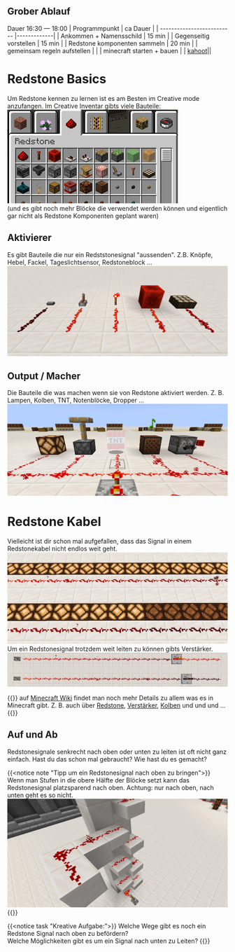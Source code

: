 ## Grober Ablauf
Dauer 16:30 — 18:00
| Programmpunkt                 |   ca Dauer  |
| --------------------------    |-------------|
| Ankommen + Namensschild       |   15 min    |
| Gegenseitig vorstellen        |   15 min    |
| Redstone komponenten sammeln  |   20 min    |
| gemeinsam regeln aufstellen   |             |
| minecraft starten + bauen     |
| [kahoot](https://create.kahoot.it/share/minecraft-redstone-1/3aae01cf-c976-49ef-8898-783d7b9798c4)||



# Redstone Basics
Um Redstone kennen zu lernen ist es am Besten im Creative mode anzufangen.
Im Creative Inventar gibts viele Bauteile:
![Redstone Inventar Screenshot](CreativeInventoryRedstone.png)  
(und es gibt noch mehr Blöcke die verwendet werden können und eigentlich gar nicht als Redstone Komponenten geplant waren)

## Aktivierer
Es gibt Bauteile die nur ein Redststonesignal "aussenden". Z.B. Knöpfe, Hebel, Fackel, Tageslichtsensor, Redstoneblock ...
![Redstone Signal Geber](RedstoneSignalGeber.png)

## Output / Macher
Die Bauteile die was machen wenn sie von Redstone aktiviert werden. Z. B. Lampen, Kolben, TNT, Notenblöcke, Dropper ...
![Redstone Output Macher](RedstoneOutputMacher.png)

# Redstone Kabel
Vielleicht ist dir schon mal aufgefallen, dass das Signal in einem Redstonekabel nicht endlos weit geht.
![Redstone Signal Stärke nimmt ab](RedstoneSignalstaerke.png)  
Um ein Redstonesignal trotzdem weit leiten zu können gibts Verstärker.
![Redstone Verstärker im Einsatz](RedstoneVerstaerker.png)

{{<notice note>}}
auf [Minecraft Wiki](https://minecraft.fandom.com/de/wiki/Minecraft_Wiki) findet man noch mehr Details zu allem was es in Minecraft gibt. Z. B. auch über [Redstone](https://minecraft.fandom.com/de/wiki/Redstone), [Verstärker](https://minecraft.fandom.com/de/wiki/Redstone-Verst%C3%A4rker), [Kolben](https://minecraft.fandom.com/de/wiki/Kolben) und und und ...  
{{</notice>}}

## Auf und Ab
Redstonesignale senkrecht nach oben oder unten zu leiten ist oft nicht ganz einfach.
Hast du das schon mal gebraucht? Wie hast du es gemacht?

{{<notice note "Tipp um ein Redstonesignal nach oben zu bringen">}}
Wenn man Stufen in die obere Hälfte der Blöcke setzt kann das Redstonesignal platzsparend nach oben.
Achtung: nur nach oben, nach unten geht es so nicht.
![Senkrecht nach oben](RedstoneSenkrechtHoch.png)
{{</notice>}}  

{{<notice task "Kreative Aufgabe:">}}
Welche Wege gibt es noch ein Redstone Signal nach oben zu befördern?  
Welche Möglichkeiten gibt es um ein Signal nach unten zu Leiten?
{{</notice>}}